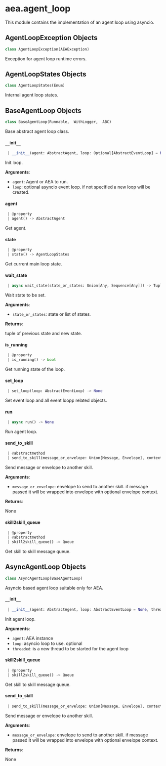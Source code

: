 <a name="aea.agent_loop"></a>
# aea.agent`_`loop

This module contains the implementation of an agent loop using asyncio.

<a name="aea.agent_loop.AgentLoopException"></a>
## AgentLoopException Objects

```python
class AgentLoopException(AEAException)
```

Exception for agent loop runtime errors.

<a name="aea.agent_loop.AgentLoopStates"></a>
## AgentLoopStates Objects

```python
class AgentLoopStates(Enum)
```

Internal agent loop states.

<a name="aea.agent_loop.BaseAgentLoop"></a>
## BaseAgentLoop Objects

```python
class BaseAgentLoop(Runnable,  WithLogger,  ABC)
```

Base abstract  agent loop class.

<a name="aea.agent_loop.BaseAgentLoop.__init__"></a>
#### `__`init`__`

```python
 | __init__(agent: AbstractAgent, loop: Optional[AbstractEventLoop] = None, threaded: bool = False) -> None
```

Init loop.

**Arguments**:

- `agent`: Agent or AEA to run.
- `loop`: optional asyncio event loop. if not specified a new loop will be created.

<a name="aea.agent_loop.BaseAgentLoop.agent"></a>
#### agent

```python
 | @property
 | agent() -> AbstractAgent
```

Get agent.

<a name="aea.agent_loop.BaseAgentLoop.state"></a>
#### state

```python
 | @property
 | state() -> AgentLoopStates
```

Get current main loop state.

<a name="aea.agent_loop.BaseAgentLoop.wait_state"></a>
#### wait`_`state

```python
 | async wait_state(state_or_states: Union[Any, Sequence[Any]]) -> Tuple[Any, Any]
```

Wait state to be set.

**Arguments**:

- `state_or_states`: state or list of states.

**Returns**:

tuple of previous state and new state.

<a name="aea.agent_loop.BaseAgentLoop.is_running"></a>
#### is`_`running

```python
 | @property
 | is_running() -> bool
```

Get running state of the loop.

<a name="aea.agent_loop.BaseAgentLoop.set_loop"></a>
#### set`_`loop

```python
 | set_loop(loop: AbstractEventLoop) -> None
```

Set event loop and all event loopp related objects.

<a name="aea.agent_loop.BaseAgentLoop.run"></a>
#### run

```python
 | async run() -> None
```

Run agent loop.

<a name="aea.agent_loop.BaseAgentLoop.send_to_skill"></a>
#### send`_`to`_`skill

```python
 | @abstractmethod
 | send_to_skill(message_or_envelope: Union[Message, Envelope], context: Optional[EnvelopeContext] = None) -> None
```

Send message or envelope to another skill.

**Arguments**:

- `message_or_envelope`: envelope to send to another skill.
if message passed it will be wrapped into envelope with optional envelope context.

**Returns**:

None

<a name="aea.agent_loop.BaseAgentLoop.skill2skill_queue"></a>
#### skill2skill`_`queue

```python
 | @property
 | @abstractmethod
 | skill2skill_queue() -> Queue
```

Get skill to skill message queue.

<a name="aea.agent_loop.AsyncAgentLoop"></a>
## AsyncAgentLoop Objects

```python
class AsyncAgentLoop(BaseAgentLoop)
```

Asyncio based agent loop suitable only for AEA.

<a name="aea.agent_loop.AsyncAgentLoop.__init__"></a>
#### `__`init`__`

```python
 | __init__(agent: AbstractAgent, loop: AbstractEventLoop = None, threaded: bool = False) -> None
```

Init agent loop.

**Arguments**:

- `agent`: AEA instance
- `loop`: asyncio loop to use. optional
- `threaded`: is a new thread to be started for the agent loop

<a name="aea.agent_loop.AsyncAgentLoop.skill2skill_queue"></a>
#### skill2skill`_`queue

```python
 | @property
 | skill2skill_queue() -> Queue
```

Get skill to skill message queue.

<a name="aea.agent_loop.AsyncAgentLoop.send_to_skill"></a>
#### send`_`to`_`skill

```python
 | send_to_skill(message_or_envelope: Union[Message, Envelope], context: Optional[EnvelopeContext] = None) -> None
```

Send message or envelope to another skill.

**Arguments**:

- `message_or_envelope`: envelope to send to another skill.
if message passed it will be wrapped into envelope with optional envelope context.

**Returns**:

None

